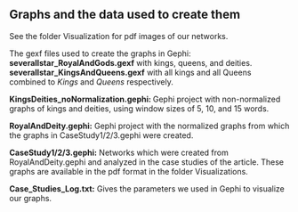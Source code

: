 ## Graphs and the data used to create them

See the folder Visualization for pdf images of our networks.

The gexf files used to create the graphs in Gephi:
<b>severalIstar_RoyalAndGods.gexf</b> with kings, queens, and deities.
<b>severalIstar_KingsAndQueens.gexf</b> with all kings and all Queens combined to *Kings* and *Queens* respectively.

<b>KingsDeities_noNormalization.gephi: </b> Gephi project with non-normalized graphs of kings and deities, using window sizes of 5, 10, and 15 words.

<b>RoyalAndDeity.gephi:</b> Gephi project with the normalized graphs from which the graphs in CaseStudy1/2/3.gephi were created.

<b>CaseStudy1/2/3.gephi:</b> Networks which were created from RoyalAndDeity.gephi and analyzed in the case studies of the article. These graphs are available in the pdf format in the folder Visualizations.

<b>Case_Studies_Log.txt:</b> Gives the parameters we used in Gephi to visualize our graphs.
